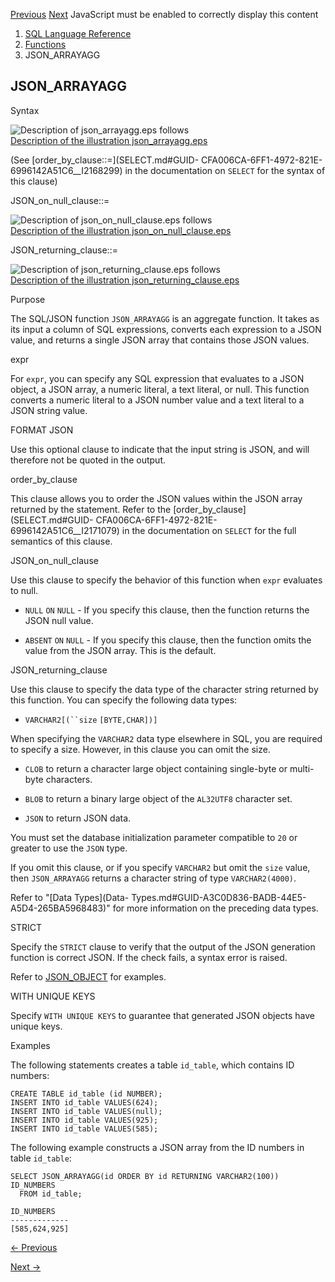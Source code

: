 [Previous](JSON_ARRAY.md) [Next](JSON_DATAGUIDE.md) JavaScript must be
enabled to correctly display this content

  1. [SQL Language Reference ](index.md)
  2. [Functions](Functions.md)
  3. JSON_ARRAYAGG

## JSON_ARRAYAGG

Syntax

![Description of json_arrayagg.eps
follows](https://docs.oracle.com/en/database/oracle/oracle-database/23/sqlrf/img/json_arrayagg.gif)  
[Description of the illustration
json_arrayagg.eps](img_text/json_arrayagg.md)

(See [order_by_clause::=](SELECT.md#GUID-
CFA006CA-6FF1-4972-821E-6996142A51C6__I2168299) in the documentation on
`SELECT` for the syntax of this clause)

JSON_on_null_clause::=

![Description of json_on_null_clause.eps
follows](https://docs.oracle.com/en/database/oracle/oracle-database/23/sqlrf/img/json_on_null_clause.gif)  
[Description of the illustration
json_on_null_clause.eps](img_text/json_on_null_clause.md)

JSON_returning_clause::=

  

![Description of json_returning_clause.eps
follows](https://docs.oracle.com/en/database/oracle/oracle-database/23/sqlrf/img/json_returning_clause.gif)  
[Description of the illustration
json_returning_clause.eps](img_text/json_returning_clause.md)

  

Purpose

The SQL/JSON function `JSON_ARRAYAGG` is an aggregate function. It takes as
its input a column of SQL expressions, converts each expression to a JSON
value, and returns a single JSON array that contains those JSON values.

expr

For `expr`, you can specify any SQL expression that evaluates to a JSON
object, a JSON array, a numeric literal, a text literal, or null. This
function converts a numeric literal to a JSON number value and a text literal
to a JSON string value.

FORMAT JSON

Use this optional clause to indicate that the input string is JSON, and will
therefore not be quoted in the output.

order_by_clause

This clause allows you to order the JSON values within the JSON array returned
by the statement. Refer to the [order_by_clause](SELECT.md#GUID-
CFA006CA-6FF1-4972-821E-6996142A51C6__I2171079) in the documentation on
`SELECT` for the full semantics of this clause.

JSON_on_null_clause

Use this clause to specify the behavior of this function when `expr` evaluates
to null.

  * `NULL` `ON` `NULL` \- If you specify this clause, then the function returns the JSON null value. 

  * `ABSENT` `ON` `NULL` \- If you specify this clause, then the function omits the value from the JSON array. This is the default. 

JSON_returning_clause

Use this clause to specify the data type of the character string returned by
this function. You can specify the following data types:

  * `VARCHAR2[(``size` `[BYTE,CHAR])]`

When specifying the `VARCHAR2` data type elsewhere in SQL, you are required to
specify a size. However, in this clause you can omit the size.

  * `CLOB` to return a character large object containing single-byte or multi-byte characters. 

  * `BLOB` to return a binary large object of the `AL32UTF8` character set. 

  * `JSON` to return JSON data. 

You must set the database initialization parameter compatible to `20` or
greater to use the `JSON` type.

If you omit this clause, or if you specify `VARCHAR2` but omit the `size`
value, then `JSON_ARRAYAGG` returns a character string of type
`VARCHAR2(4000)`.

Refer to "[Data Types](Data-
Types.md#GUID-A3C0D836-BADB-44E5-A5D4-265BA5968483)" for more information on
the preceding data types.

STRICT

Specify the `STRICT` clause to verify that the output of the JSON generation
function is correct JSON. If the check fails, a syntax error is raised.

Refer to
[JSON_OBJECT](JSON_OBJECT.md#GUID-1EF347AE-7FDA-4B41-AFE0-DD5A49E8B370) for
examples.

WITH UNIQUE KEYS

Specify `WITH UNIQUE KEYS` to guarantee that generated JSON objects have
unique keys.

Examples

The following statements creates a table `id_table`, which contains ID
numbers:

    
    
    CREATE TABLE id_table (id NUMBER);
    INSERT INTO id_table VALUES(624);
    INSERT INTO id_table VALUES(null);
    INSERT INTO id_table VALUES(925);
    INSERT INTO id_table VALUES(585);

The following example constructs a JSON array from the ID numbers in table
`id_table`:

    
    
    SELECT JSON_ARRAYAGG(id ORDER BY id RETURNING VARCHAR2(100)) ID_NUMBERS
      FROM id_table;
    
    ID_NUMBERS
    -------------
    [585,624,925]


[← Previous](JSON_ARRAY.md)

[Next →](JSON_DATAGUIDE.md)
